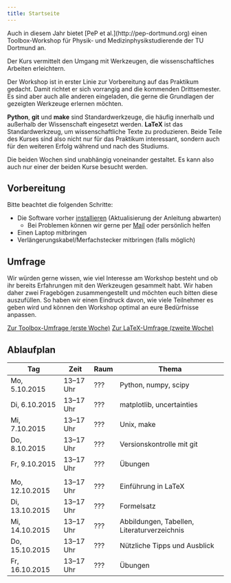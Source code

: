```yaml
---
title: Startseite
---
```


<p class="lead">
Auch in diesem Jahr bietet [PeP et al.](http://pep-dortmund.org) einen Toolbox-Workshop für Physik- und Medizinphysikstudierende der TU Dortmund an.
</p>

<p class="lead">
Der Kurs vermittelt den Umgang mit Werkzeugen, die wissenschaftliches Arbeiten erleichtern.
</p>

Der Workshop ist in erster Linie zur Vorbereitung auf das Praktikum gedacht.
Damit richtet er sich vorrangig and die kommenden Drittsemester.
Es sind aber auch alle anderen eingeladen, die gerne die Grundlagen der gezeigten Werkzeuge erlernen möchten.

**Python**, **git** und **make** sind Standardwerkzeuge, die häufig innerhalb und außerhalb der Wissenschaft eingesetzt werden.
**LaTeX** ist das Standardwerkzeug, um wissenschaftliche Texte zu produzieren.
Beide Teile des Kurses sind also nicht nur für das Praktikum interessant, sondern auch für den weiteren Erfolg während und nach des Studiums.

Die beiden Wochen sind unabhängig voneinander gestaltet.
Es kann also auch nur einer der beiden Kurse besucht werden.

## Vorbereitung

Bitte beachtet die folgenden Schritte:

- Die Software vorher [installieren](install.html) (Aktualisierung der Anleitung abwarten)
    - Bei Problemen können wir gerne per [Mail](about.html) oder persönlich helfen
- Einen Laptop mitbringen
- Verlängerungskabel/Merfachstecker mitbringen (falls möglich)

## Umfrage

Wir würden gerne wissen, wie viel Interesse am Workshop besteht und ob ihr bereits Erfahrungen mit den Werkzeugen gesammelt habt.
Wir haben daher zwei Fragebögen zusammengestellt und möchten euch bitten diese auszufüllen.
So haben wir einen Eindruck davon, wie viele Teilnehmer es geben wird und können den Workshop optimal an eure Bedürfnisse anpassen.

<div class="text-center">
<a type="button" class="btn btn-large btn-primary" href="https://docs.google.com/forms/d/1bN6eSBKlDGPh3O4SMXsS0L1rHPdJbmiutZhpjZtQFes/viewform">Zur Toolbox-Umfrage (erste Woche)</a>
<a type="button" class="btn btn-large btn-primary" href="https://docs.google.com/forms/d/1x1bBFS4QKeyWXlPUaUi0KZf0DY18keI0dg4QWuHFix4/viewform">Zur LaTeX-Umfrage (zweite Woche)</a>
</div>

<!--
## Feedback

Wir würden gerne Feedback von euch sammeln, um den Workshop beim nächsten Mal verbessern zu können.
Füllt bitte den Feedback-Bogen aus.

<div class="text-center">
<a type="button" class="btn btn-large btn-primary" href="">Zur Toolbox-Umfrage (erste Woche)</a>
<a type="button" class="btn btn-large btn-primary" href="">Zur LaTeX-Umfrage (zweite Woche)</a>
</div>
-->

## Ablaufplan

<table class="table table-hover">
<thead>
  <tr>
  <th>Tag</th>
  <th>Zeit</th>
  <th>Raum</th>
  <th>Thema</th>
  </tr>
</thead>
<tbody>
  <tr>
  <td>Mo, 5.10.2015</td>
  <td>13–17 Uhr</td>
  <td>???</td>
  <td>Python, numpy, scipy</td>
  </tr>
  <tr>
  <td>Di, 6.10.2015</td>
  <td>13–17 Uhr</td>
  <td>???</td>
  <td>matplotlib, uncertainties</td>
  </tr>
  <tr>
  <td>Mi, 7.10.2015</td>
  <td>13–17 Uhr</td>
  <td>???</td>
  <td>Unix, make</td>
  </tr>
  <tr>
  <td>Do, 8.10.2015</td>
  <td>13–17 Uhr</td>
  <td>???</td>
  <td>Versionskontrolle mit git</td>
  </tr>
  <tr>
  <td>Fr, 9.10.2015</td>
  <td>13–17 Uhr</td>
  <td>???</td>
  <td>Übungen</td>
  </tr>
  <tr>
  <td></td>
  <td></td>
  <td></td>
  <td></td>
  </tr>
  <tr>
  <td>Mo, 12.10.2015</td>
  <td>13–17 Uhr</td>
  <td>???</td>
  <td>Einführung in LaTeX</td>
  </tr>
  <tr>
  <td>Di, 13.10.2015</td>
  <td>13–17 Uhr</td>
  <td>???</td>
  <td>Formelsatz</td>
  </tr>
  <tr>
  <td>Mi, 14.10.2015</td>
  <td>13–17 Uhr</td>
  <td>???</td>
  <td>Abbildungen, Tabellen, Literaturverzeichnis</td>
  </tr>
  <tr>
  <td>Do, 15.10.2015</td>
  <td>13–17 Uhr</td>
  <td>???</td>
  <td>Nützliche Tipps und Ausblick</td>
  </tr>
  <tr>
  <td>Fr, 16.10.2015</td>
  <td>13–17 Uhr</td>
  <td>???</td>
  <td>Übungen</td>
  </tr>
</tbody>
</table>
